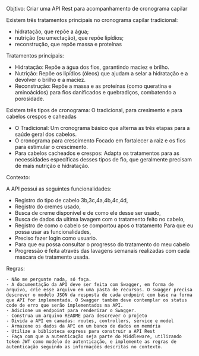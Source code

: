 Objtivo:
Criar uma API Rest para acompanhamento de cronograma capilar 

Existem três tratamentos principais no cronograma capilar tradicional:
- hidratação, que repõe a água; 
- nutrição (ou umectação), que repõe lipídios; 
- reconstrução, que repõe massa e proteínas 

Tratamentos principais:
- Hidratação: Repõe a água dos fios, garantindo maciez e brilho.
-  Nutrição: Repõe os lipídios (óleos) que ajudam a selar a hidratação e a devolver o brilho e a maciez.
- Reconstrução: Repõe a massa e as proteínas (como queratina e aminoácidos) para fios danificados e quebradiços, combatendo a porosidade. 

Existem três tipos de cronograma: 
O tradicional, para cresimento e para cabelos crespos e caheadas
- O Tradicional: Um cronograma básico que alterna as três etapas para a saúde geral dos cabelos. 
- O cronograma para crescimento Focado em fortalecer a raiz e os fios para estimular o crescimento. 
- Para cabelos cacheados e crespos: Adapta os tratamentos para as necessidades específicas desses tipos de fio, que geralmente precisam de mais nutrição e hidratação. 

Contexto:

 A API possui as seguintes funcionalidades: 
 - Registro do tipo de cabelo 3b,3c,4a,4b,4c,4d, 
 - Registro do cremes usado,
 - Busca de creme disponivel e de como ele desse ser usado,
 - Busca de dados da ultima lavagem com o tratamento feito no cabelo, 
 - Registro de como o cabelo se comportou apos o tratamento
  Para que eu possa usar as funcionalidades,
  - Preciso fazer login como usuario.
  - Para que eu possa consultar o progresso do tratamento do meu cabelo 
  - Progressão é feita através das lavagens semanais realizadas com cada mascara de tratamento usada.

   Regras:

    - Não me pergunte nada, só faça.
    - A documentação da API deve ser feita com Swagger, em forma de arquivo, crie esse arquivo em uma pasta de recursos. O swagger precisa descrever o modelo JSON da resposta de cada endpoint com base na forma que API for implementada. O Swagger também deve contemplar os status code de erro que serão implementados na API. 
    - Adicione um endpoint para renderizar o Swagger.
    - Construa um arquivo README para descrever o projeto
    - Divida a API em camadas: routes, controllers, service e model 
    - Armazene os dados da API em um banco de dados em memória 
    - Utilize a biblioteca express para construir a API Rest 
    - Faça com que a autenticação seja parte do Middleware, utilizando token JWT como modelo de autenticação, e implemente as regras de autenticação seguindo as informações descritas no contexto.
